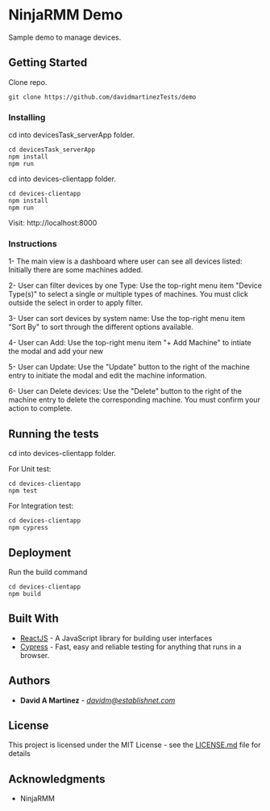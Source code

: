 # NinjaRMM Demo

Sample demo to manage devices.

## Getting Started

Clone repo.
```
git clone https://github.com/davidmartinezTests/demo
```

### Installing

cd into devicesTask_serverApp folder.

```
cd devicesTask_serverApp
npm install
npm run
```

cd into devices-clientapp folder.

```
cd devices-clientapp
npm install
npm run
```

Visit: http://localhost:8000

### Instructions
1- The main view is a dashboard where user can see all devices listed: Initially there are some machines added.

2- User can filter devices by one Type: Use the top-right menu item "Device Type(s)" to select a single or multiple types of machines. You must click outside the select in order to apply filter.

3- User can sort devices by system name: Use the top-right menu item "Sort By" to sort through the different options available.

4- User can Add: Use the top-right menu item "+ Add Machine" to intiate the modal and add your new 

5- User can Update: Use the "Update" button to the right of the machine entry to initiate the modal and edit the machine information.

6- User can Delete devices: Use the "Delete" button to the right of the machine entry to delete the corresponding machine. You must confirm your action to complete.

## Running the tests

cd into devices-clientapp folder.

For Unit test:
```
cd devices-clientapp
npm test
```

For Integration test:
```
cd devices-clientapp
npm cypress
```

## Deployment

Run the build command

```
cd devices-clientapp
npm build
```

## Built With

* [ReactJS](https://reactjs.org/) - A JavaScript library for building user interfaces
* [Cypress](https://www.cypress.io/) - Fast, easy and reliable testing for anything that runs in a browser.


## Authors

* **David A Martinez** - *davidm@establishnet.com*


## License

This project is licensed under the MIT License - see the [LICENSE.md](LICENSE.md) file for details

## Acknowledgments

* NinjaRMM

